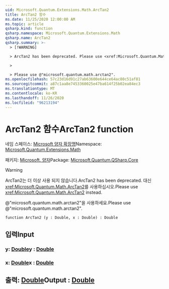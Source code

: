 ```yaml
---
uid: Microsoft.Quantum.Extensions.Math.ArcTan2
title: ArcTan2 함수
ms.date: 11/25/2020 12:00:00 AM
ms.topic: article
qsharp.kind: function
qsharp.namespace: Microsoft.Quantum.Extensions.Math
qsharp.name: ArcTan2
qsharp.summary: >-
  > [!WARNING]

  > ArcTan2 has been deprecated. Please use <xref:Microsoft.Quantum.Math.ArcTan2> instead.

  >

  > Please use @"microsoft.quantum.math.arctan2".
ms.openlocfilehash: 57c23d16d91c27ab63600e644ce64ac80c51af81
ms.sourcegitcommit: a87c1aa8e7453360025e47ba614f25b02ea84ec3
ms.translationtype: MT
ms.contentlocale: ko-KR
ms.lasthandoff: 11/26/2020
ms.locfileid: "96213194"
---
```

# <a name="arctan2-function"></a><span data-ttu-id="3d033-102">ArcTan2 함수</span><span class="sxs-lookup"><span data-stu-id="3d033-102">ArcTan2 function</span></span>

<span data-ttu-id="3d033-103">네임 스페이스: [Microsoft 양자 확장명](xref:Microsoft.Quantum.Extensions.Math)</span><span class="sxs-lookup"><span data-stu-id="3d033-103">Namespace: [Microsoft.Quantum.Extensions.Math](xref:Microsoft.Quantum.Extensions.Math)</span></span>

<span data-ttu-id="3d033-104">패키지: [Microsoft. 양자](https://nuget.org/packages/Microsoft.Quantum.QSharp.Core)</span><span class="sxs-lookup"><span data-stu-id="3d033-104">Package: [Microsoft.Quantum.QSharp.Core](https://nuget.org/packages/Microsoft.Quantum.QSharp.Core)</span></span>


> [!WARNING]
> <span data-ttu-id="3d033-105">ArcTan2는 더 이상 사용 되지 않습니다.</span><span class="sxs-lookup"><span data-stu-id="3d033-105">ArcTan2 has been deprecated.</span></span> <span data-ttu-id="3d033-106">대신 <xref:Microsoft.Quantum.Math.ArcTan2>를 사용하십시오.</span><span class="sxs-lookup"><span data-stu-id="3d033-106">Please use <xref:Microsoft.Quantum.Math.ArcTan2> instead.</span></span>
>
> <span data-ttu-id="3d033-107">@"microsoft.quantum.math.arctan2"을 사용하세요.</span><span class="sxs-lookup"><span data-stu-id="3d033-107">Please use @"microsoft.quantum.math.arctan2".</span></span>



```qsharp
function ArcTan2 (y : Double, x : Double) : Double
```


## <a name="input"></a><span data-ttu-id="3d033-108">입력</span><span class="sxs-lookup"><span data-stu-id="3d033-108">Input</span></span>

### <a name="y--double"></a><span data-ttu-id="3d033-109">y: [Double](xref:microsoft.quantum.lang-ref.double)</span><span class="sxs-lookup"><span data-stu-id="3d033-109">y : [Double](xref:microsoft.quantum.lang-ref.double)</span></span>




### <a name="x--double"></a><span data-ttu-id="3d033-110">x: [Double](xref:microsoft.quantum.lang-ref.double)</span><span class="sxs-lookup"><span data-stu-id="3d033-110">x : [Double](xref:microsoft.quantum.lang-ref.double)</span></span>





## <a name="output--double"></a><span data-ttu-id="3d033-111">출력: [Double](xref:microsoft.quantum.lang-ref.double)</span><span class="sxs-lookup"><span data-stu-id="3d033-111">Output : [Double](xref:microsoft.quantum.lang-ref.double)</span></span>

